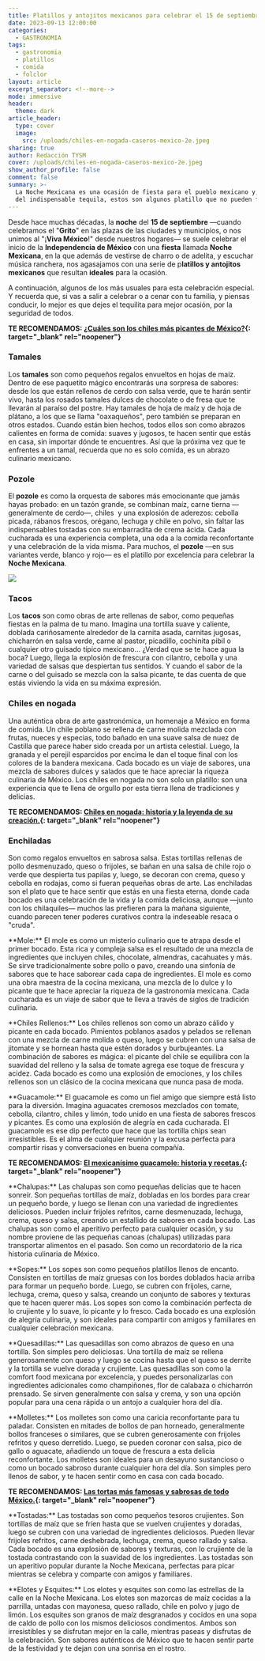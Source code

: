 ```yaml
---
title: Platillos y antojitos mexicanos para celebrar el 15 de septiembre
date: 2023-09-13 12:00:00
categories:
  - GASTRONOMIA
tags:
  - gastronomia
  - platillos
  - comida
  - folclor
layout: article
excerpt_separator: <!--more-->
mode: immersive
header:
  theme: dark
article_header:
  type: cover
  image:
    src: /uploads/chiles-en-nogada-caseros-mexico-2e.jpeg
sharing: true
author: Redacción TYSM
cover: /uploads/chiles-en-nogada-caseros-mexico-2e.jpeg
show_author_profile: false
comment: false
summary: >-
  La Noche Mexicana es una ocasión de fiesta para el pueblo mexicano y, además
  del indispensable tequila, estos son algunos platillo que no pueden faltar…
---
```

Desde hace muchas décadas, la **noche** del **15 de septiembre** —cuando celebramos el "**Grito**" en las plazas de las ciudades y municipios, o nos unimos al "¡**Viva México**!" desde nuestros hogares— se suele celebrar el inicio de la **Independencia de México** con una **fiesta** llamada **Noche Mexicana**, en la que además de vestirse de charro o de adelita, y escuchar música ranchera, nos agasajamos con una serie de p**latillos y antojitos mexicanos** que resultan **ideales** para la ocasión.

A continuación, algunos de los más usuales para esta celebración especial. Y recuerda que, si vas a salir a celebrar o a cenar con tu familia, y piensas conducir, lo mejor es que dejes el tequilita para mejor ocasión, por la seguridad de todos.

**TE RECOMENDAMOS: [¿Cuáles son los chiles más picantes de México?](https://blog.tonoysumariachi.com/gastronomia/2022/06/16/cuales-son-los-chiles-mas-picantes-de-mexico.html){: target="_blank" rel="noopener"}**

### Tamales

Los **tamales** son como pequeños regalos envueltos en hojas de maíz. Dentro de ese paquetito mágico encontrarás una sorpresa de sabores: desde los que están rellenos de cerdo con salsa verde, que te harán sentir vivo, hasta los rosados tamales dulces de chocolate o de fresa que te llevarán al paraíso del postre. Hay tamales de hoja de maíz y de hoja de plátano, a los que se llama "oaxaqueños", pero también se preparan en otros estados. Cuando están bien hechos, todos ellos son como abrazos calientes en forma de comida: suaves y jugosos, te hacen sentir que estás en casa, sin importar dónde te encuentres. Así que la próxima vez que te enfrentes a un tamal, recuerda que no es solo comida, es un abrazo culinario mexicano.

### Pozole

El **pozole** es como la orquesta de sabores más emocionante que jamás hayas probado: en un tazón grande, se combinan maíz, carne tierna —generalmente de cerdo—, chiles&nbsp; y una explosión de aderezos: cebolla picada, rábanos frescos, orégano, lechuga y chile en polvo, sin faltar las indispensables tostadas con su embarradita de crema ácida. Cada cucharada es una experiencia completa, una oda a la comida reconfortante y una celebración de la vida misma. Para muchos, el **pozole** —en sus variantes verde, blanco y rojo— es el platillo por excelencia para celebrar la **Noche Mexicana**.

![](https://upload.wikimedia.org/wikipedia/commons/thumb/1/1d/Pozole_y_tostada.jpg/1023px-Pozole_y_tostada.jpg)

### Tacos

Los **tacos** son como obras de arte rellenas de sabor, como pequeñas fiestas en la palma de tu mano. Imagina una tortilla suave y caliente, doblada cariñosamente alrededor de la carnita asada, carnitas jugosas, chicharrón en salsa verde, carne al pastor, picadillo, cochinita pibil o cualquier otro guisado típico mexicano… ¿Verdad que se te hace agua la boca? Luego, llega la explosión de frescura con cilantro, cebolla y una variedad de salsas que despiertan tus sentidos. Y cuando el sabor de la carne o del guisado se mezcla con la salsa picante, te das cuenta de que estás viviendo la vida en su máxima expresión.

### Chiles en nogada

Una auténtica obra de arte gastronómica, un homenaje a México en forma de comida. Un chile poblano se rellena de carne molida mezclada con frutas, nueces y especias, todo bañado en una suave salsa de nuez de Castilla que parece haber sido creada por un artista celestial. Luego, la granada y el perejil esparcidos por encima le dan el toque final con los colores de la bandera mexicana. Cada bocado es un viaje de sabores, una mezcla de sabores dulces y salados que te hace apreciar la riqueza culinaria de México. Los chiles en nogada no son solo un platillo: son una experiencia que te llena de orgullo por esta tierra llena de tradiciones y delicias.

**TE RECOMENDAMOS: [Chiles en nogada: historia y la leyenda de su creación.](https://blog.tonoysumariachi.com/gastronomia/2022/04/27/chiles-en-nogada-historia-y-la-leyenda-de-su-creacion.html){: target="_blank" rel="noopener"}**

### Enchiladas

Son como regalos envueltos en sabrosa salsa. Estas tortillas rellenas de pollo desmenuzado, queso o frijoles, se bañan en una salsa de chile rojo o verde que despierta tus papilas y, luego, se decoran con crema, queso y cebolla en rodajas, como si fueran pequeñas obras de arte. Las enchiladas son el plato que te hace sentir que estás en una fiesta eterna, donde cada bocado es una celebración de la vida y la comida deliciosa, aunque —junto con los chilaquiles— muchos las prefieren para la mañana siguiente, cuando parecen tener poderes curativos contra la indeseable resaca o "cruda".



\*\*Mole:\*\* El mole es como un misterio culinario que te atrapa desde el primer bocado. Esta rica y compleja salsa es el resultado de una mezcla de ingredientes que incluyen chiles, chocolate, almendras, cacahuates y más. Se sirve tradicionalmente sobre pollo o pavo, creando una sinfonía de sabores que te hace saborear cada capa de ingredientes. El mole es como una obra maestra de la cocina mexicana, una mezcla de lo dulce y lo picante que te hace apreciar la riqueza de la gastronomía mexicana. Cada cucharada es un viaje de sabor que te lleva a través de siglos de tradición culinaria.

\*\*Chiles Rellenos:\*\* Los chiles rellenos son como un abrazo cálido y picante en cada bocado. Pimientos poblanos asados y pelados se rellenan con una mezcla de carne molida o queso, luego se cubren con una salsa de jitomate y se hornean hasta que estén dorados y burbujeantes. La combinación de sabores es mágica: el picante del chile se equilibra con la suavidad del relleno y la salsa de tomate agrega ese toque de frescura y acidez. Cada bocado es como una explosión de emociones, y los chiles rellenos son un clásico de la cocina mexicana que nunca pasa de moda.

​​​​\*\*Guacamole:\*\* El guacamole es como un fiel amigo que siempre está listo para la diversión. Imagina aguacates cremosos mezclados con tomate, cebolla, cilantro, chiles y limón, todo unido en una fiesta de sabores frescos y picantes. Es como una explosión de alegría en cada cucharada. El guacamole es ese dip perfecto que hace que las tortilla chips sean irresistibles. Es el alma de cualquier reunión y la excusa perfecta para compartir risas y conversaciones en buena compañía.

**TE RECOMENDAMOS: [El mexicanísimo guacamole: historia y recetas.](https://blog.tonoysumariachi.com/gastronomia/2022/10/17/el-mexicanisimo-guacamole-historia-y-recetas.html){: target="_blank" rel="noopener"}**

\*\*Chalupas:\*\* Las chalupas son como pequeñas delicias que te hacen sonreír. Son pequeñas tortillas de maíz, dobladas en los bordes para crear un pequeño borde, y luego se llenan con una variedad de ingredientes deliciosos. Pueden incluir frijoles refritos, carne desmenuzada, lechuga, crema, queso y salsa, creando un estallido de sabores en cada bocado. Las chalupas son como el aperitivo perfecto para cualquier ocasión, y su nombre proviene de las pequeñas canoas (chalupas) utilizadas para transportar alimentos en el pasado. Son como un recordatorio de la rica historia culinaria de México.

\*\*Sopes:\*\* Los sopes son como pequeños platillos llenos de encanto. Consisten en tortillas de maíz gruesas con los bordes doblados hacia arriba para formar un pequeño borde. Luego, se cubren con frijoles, carne, lechuga, crema, queso y salsa, creando un conjunto de sabores y texturas que te hacen querer más. Los sopes son como la combinación perfecta de lo crujiente y lo suave, lo picante y lo fresco. Cada bocado es una explosión de alegría culinaria, y son ideales para compartir con amigos y familiares en cualquier celebración mexicana.

\*\*Quesadillas:\*\* Las quesadillas son como abrazos de queso en una tortilla. Son simples pero deliciosas. Una tortilla de maíz se rellena generosamente con queso y luego se cocina hasta que el queso se derrite y la tortilla se vuelve dorada y crujiente. Las quesadillas son como la comfort food mexicana por excelencia, y puedes personalizarlas con ingredientes adicionales como champiñones, flor de calabaza o chicharrón prensado. Se sirven generalmente con salsa y crema, y son una opción popular para una cena rápida o un antojo a cualquier hora del día.

\*\*Molletes:\*\* Los molletes son como una caricia reconfortante para tu paladar. Consisten en mitades de bollos de pan horneado, generalmente bollos franceses o similares, que se cubren generosamente con frijoles refritos y queso derretido. Luego, se pueden coronar con salsa, pico de gallo o aguacate, añadiendo un toque de frescura a esta delicia reconfortante. Los molletes son ideales para un desayuno sustancioso o como un bocado sabroso durante cualquier hora del día. Son simples pero llenos de sabor, y te hacen sentir como en casa con cada bocado.

**TE RECOMENDAMOS: [Las tortas más famosas y sabrosas de todo México.](https://blog.tonoysumariachi.com/gastronomia/2022/06/28/las-tortas-mas-famosas-y-sabrosas-de-todo-mexico.html){: target="_blank" rel="noopener"}**

\*\*Tostadas:\*\* Las tostadas son como pequeños tesoros crujientes. Son tortillas de maíz que se fríen hasta que se vuelven crujientes y doradas, luego se cubren con una variedad de ingredientes deliciosos. Pueden llevar frijoles refritos, carne deshebrada, lechuga, crema, queso rallado y salsa. Cada bocado es una explosión de sabores y texturas, con lo crujiente de la tostada contrastando con la suavidad de los ingredientes. Las tostadas son un aperitivo popular durante la Noche Mexicana, perfectas para picar mientras se celebra y comparte con amigos y familiares.

\*\*Elotes y Esquites:\*\* Los elotes y esquites son como las estrellas de la calle en la Noche Mexicana. Los elotes son mazorcas de maíz cocidas a la parrilla, untadas con mayonesa, queso rallado, chile en polvo y jugo de limón. Los esquites son granos de maíz desgranados y cocidos en una sopa de caldo de pollo con los mismos deliciosos condimentos. Ambos son irresistibles y se disfrutan mejor en la calle, mientras paseas y disfrutas de la celebración. Son sabores auténticos de México que te hacen sentir parte de la festividad y te dejan con una sonrisa en el rostro.